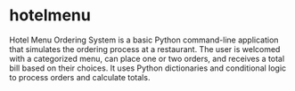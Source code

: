 # hotelmenu
Hotel Menu Ordering System is a basic Python command-line application that simulates the ordering process at a restaurant. The user is welcomed with a categorized menu, can place one or two orders, and receives a total bill based on their choices. It uses Python dictionaries and conditional logic to process orders and calculate totals.
